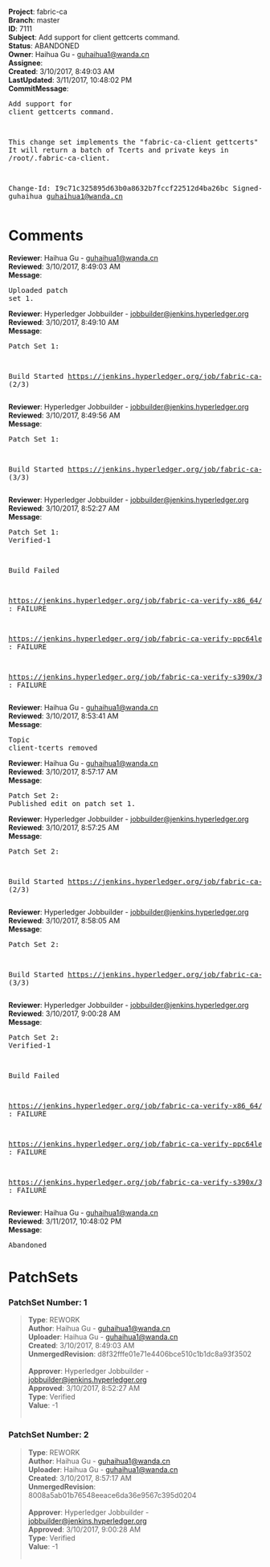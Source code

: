 <strong>Project</strong>: fabric-ca<br><strong>Branch</strong>: master<br><strong>ID</strong>: 7111<br><strong>Subject</strong>: Add support for client gettcerts command.<br><strong>Status</strong>: ABANDONED<br><strong>Owner</strong>: Haihua Gu - guhaihua1@wanda.cn<br><strong>Assignee</strong>:<br><strong>Created</strong>: 3/10/2017, 8:49:03 AM<br><strong>LastUpdated</strong>: 3/11/2017, 10:48:02 PM<br><strong>CommitMessage</strong>:<br><pre>Add support for client gettcerts command.

This change set implements the "fabric-ca-client gettcerts" command.
It will return a batch of Tcerts and private keys in /root/.fabric-ca-client.

Change-Id: I9c71c325895d63b0a8632b7fccf22512d4ba26bc
Signed-off-by: guhaihua <guhaihua1@wanda.cn>
</pre><h1>Comments</h1><strong>Reviewer</strong>: Haihua Gu - guhaihua1@wanda.cn<br><strong>Reviewed</strong>: 3/10/2017, 8:49:03 AM<br><strong>Message</strong>: <pre>Uploaded patch set 1.</pre><strong>Reviewer</strong>: Hyperledger Jobbuilder - jobbuilder@jenkins.hyperledger.org<br><strong>Reviewed</strong>: 3/10/2017, 8:49:10 AM<br><strong>Message</strong>: <pre>Patch Set 1:

Build Started https://jenkins.hyperledger.org/job/fabric-ca-verify-s390x/374/ (2/3)</pre><strong>Reviewer</strong>: Hyperledger Jobbuilder - jobbuilder@jenkins.hyperledger.org<br><strong>Reviewed</strong>: 3/10/2017, 8:49:56 AM<br><strong>Message</strong>: <pre>Patch Set 1:

Build Started https://jenkins.hyperledger.org/job/fabric-ca-verify-x86_64/371/ (3/3)</pre><strong>Reviewer</strong>: Hyperledger Jobbuilder - jobbuilder@jenkins.hyperledger.org<br><strong>Reviewed</strong>: 3/10/2017, 8:52:27 AM<br><strong>Message</strong>: <pre>Patch Set 1: Verified-1

Build Failed 

https://jenkins.hyperledger.org/job/fabric-ca-verify-x86_64/371/ : FAILURE

https://jenkins.hyperledger.org/job/fabric-ca-verify-ppc64le/374/ : FAILURE

https://jenkins.hyperledger.org/job/fabric-ca-verify-s390x/374/ : FAILURE</pre><strong>Reviewer</strong>: Haihua Gu - guhaihua1@wanda.cn<br><strong>Reviewed</strong>: 3/10/2017, 8:53:41 AM<br><strong>Message</strong>: <pre>Topic client-tcerts removed</pre><strong>Reviewer</strong>: Haihua Gu - guhaihua1@wanda.cn<br><strong>Reviewed</strong>: 3/10/2017, 8:57:17 AM<br><strong>Message</strong>: <pre>Patch Set 2: Published edit on patch set 1.</pre><strong>Reviewer</strong>: Hyperledger Jobbuilder - jobbuilder@jenkins.hyperledger.org<br><strong>Reviewed</strong>: 3/10/2017, 8:57:25 AM<br><strong>Message</strong>: <pre>Patch Set 2:

Build Started https://jenkins.hyperledger.org/job/fabric-ca-verify-s390x/375/ (2/3)</pre><strong>Reviewer</strong>: Hyperledger Jobbuilder - jobbuilder@jenkins.hyperledger.org<br><strong>Reviewed</strong>: 3/10/2017, 8:58:05 AM<br><strong>Message</strong>: <pre>Patch Set 2:

Build Started https://jenkins.hyperledger.org/job/fabric-ca-verify-x86_64/372/ (3/3)</pre><strong>Reviewer</strong>: Hyperledger Jobbuilder - jobbuilder@jenkins.hyperledger.org<br><strong>Reviewed</strong>: 3/10/2017, 9:00:28 AM<br><strong>Message</strong>: <pre>Patch Set 2: Verified-1

Build Failed 

https://jenkins.hyperledger.org/job/fabric-ca-verify-x86_64/372/ : FAILURE

https://jenkins.hyperledger.org/job/fabric-ca-verify-ppc64le/375/ : FAILURE

https://jenkins.hyperledger.org/job/fabric-ca-verify-s390x/375/ : FAILURE</pre><strong>Reviewer</strong>: Haihua Gu - guhaihua1@wanda.cn<br><strong>Reviewed</strong>: 3/11/2017, 10:48:02 PM<br><strong>Message</strong>: <pre>Abandoned</pre><h1>PatchSets</h1><h3>PatchSet Number: 1</h3><blockquote><strong>Type</strong>: REWORK<br><strong>Author</strong>: Haihua Gu - guhaihua1@wanda.cn<br><strong>Uploader</strong>: Haihua Gu - guhaihua1@wanda.cn<br><strong>Created</strong>: 3/10/2017, 8:49:03 AM<br><strong>UnmergedRevision</strong>: d8f32fffe01e71e4406bce510c1b1dc8a93f3502<br><br><strong>Approver</strong>: Hyperledger Jobbuilder - jobbuilder@jenkins.hyperledger.org<br><strong>Approved</strong>: 3/10/2017, 8:52:27 AM<br><strong>Type</strong>: Verified<br><strong>Value</strong>: -1<br><br></blockquote><h3>PatchSet Number: 2</h3><blockquote><strong>Type</strong>: REWORK<br><strong>Author</strong>: Haihua Gu - guhaihua1@wanda.cn<br><strong>Uploader</strong>: Haihua Gu - guhaihua1@wanda.cn<br><strong>Created</strong>: 3/10/2017, 8:57:17 AM<br><strong>UnmergedRevision</strong>: 8008a5ab01b76548eeace6da36e9567c395d0204<br><br><strong>Approver</strong>: Hyperledger Jobbuilder - jobbuilder@jenkins.hyperledger.org<br><strong>Approved</strong>: 3/10/2017, 9:00:28 AM<br><strong>Type</strong>: Verified<br><strong>Value</strong>: -1<br><br></blockquote>
